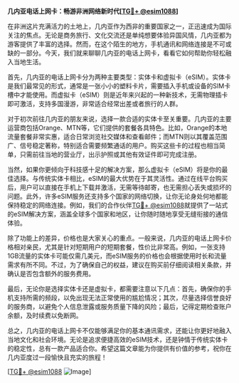 **几内亚电话上网卡：畅游非洲网络新时代[[TG💪+ @esim1088](https://t.me/s/esim1088)]**

在非洲这片充满活力的土地上，几内亚作为西非的重要国家之一，正迅速成为国际关注的焦点。无论是商务旅行、文化交流还是单纯想要体验异国风情，几内亚都为游客提供了丰富的选择。然而，在这个陌生的地方，手机通讯和网络连接是不可或缺的一部分。今天，我们就来聊聊几内亚的电话上网卡，看看它如何帮助你轻松融入当地生活。

首先，几内亚的电话上网卡分为两种主要类型：实体卡和虚拟卡（eSIM）。实体卡是我们最常见的形式，通常是一张小小的塑料卡片，需要插入手机或设备的SIM卡槽中才能使用。而虚拟卡（eSIM）则是近年来兴起的一种新技术，无需物理插卡即可激活，支持多国漫游，非常适合经常出差或者旅行的人群。

对于初次前往几内亚的朋友来说，选择一款合适的实体卡至关重要。几内亚的主要运营商包括Orange、MTN等，它们提供的套餐各具特色。比如，Orange的本地流量套餐非常实惠，适合日常浏览社交媒体和查看邮件；而MTN则以其覆盖范围广、信号稳定著称，特别适合需要频繁通话的用户。购买这些卡的过程也相当简单，只需前往当地的营业厅，出示护照或其他有效证件即可完成注册。

当然，如果你更倾向于科技感十足的解决方案，那么虚拟卡（eSIM）将是你的最佳选择。与传统实体卡相比，eSIM的最大优势在于其灵活性。通过在线平台购买后，用户可以直接在手机上下载并激活，无需等待邮寄，也无需担心丢失或损坏的问题。此外，许多eSIM服务还支持多个国家的网络切换，让你无论身处何地都能保持稳定的网络连接。例如，我们的合作伙伴[TG💪+ @esim1088](https://t.me/s/esim1088)就提供了一站式的eSIM解决方案，涵盖全球多个国家和地区，让你随时随地享受无缝衔接的通信体验。

除了功能上的差异，价格也是大家关心的重点。一般来说，几内亚的电话上网卡价格相对亲民，尤其是针对短期用户的短期套餐，性价比非常高。例如，一张支持1GB流量的实体卡可能仅需几美元，而eSIM服务的价格也会根据使用时长和流量需求有所不同。不过，为了确保自己的权益，建议在购买前仔细阅读相关条款，并确认是否包含额外的服务费用。

最后，无论你是选择实体卡还是虚拟卡，都需要注意以下几点：首先，确保你的手机支持所需的频段，以免出现无法正常使用的尴尬情况；其次，尽量选择信誉良好的服务商，以避免个人信息泄露或服务质量下降的风险；最后，记得定期检查账户余额，及时续费以免断网。

总之，几内亚的电话上网卡不仅能够满足你的基本通讯需求，还能让你更好地融入当地文化和社会环境。无论是追求便捷高效的eSIM技术，还是钟情于传统实体卡的稳定性，总有一款产品适合你。希望这篇文章能为你提供有价值的参考，祝你在几内亚度过一段愉快且充实的旅程！

[[TG💪+ @esim1088](https://t.me/s/esim1088) ![Image](https://i.postimg.cc/4NQfJmqS/Snipaste-2025-05-13-00-14-12.png)]